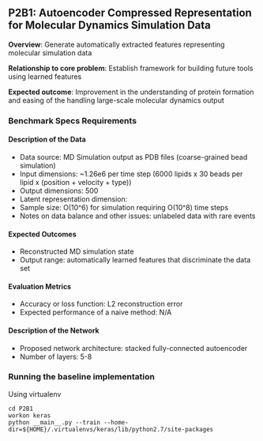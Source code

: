 ## P2B1: Autoencoder Compressed Representation for Molecular Dynamics Simulation Data

**Overview**: Generate automatically extracted features representing molecular simulation data

**Relationship to core problem**: Establish framework for building future tools using learned features

**Expected outcome**: Improvement in the understanding of protein formation and easing of the handling large-scale molecular dynamics output

### Benchmark Specs Requirements

#### Description of the Data
* Data source: MD Simulation output as PDB files (coarse-grained bead simulation)
* Input dimensions: ~1.26e6 per time step (6000 lipids x 30 beads per lipid x (position + velocity + type))
* Output dimensions: 500
* Latent representation dimension:
* Sample size: O(10^6) for simulation requiring O(10^8) time steps
* Notes on data balance and other issues: unlabeled data with rare events

#### Expected Outcomes
* Reconstructed MD simulation state
* Output range: automatically learned features that discriminate the data set

#### Evaluation Metrics
* Accuracy or loss function: L2 reconstruction error
* Expected performance of a naive method: N/A

#### Description of the Network
* Proposed network architecture: stacked fully-connected autoencoder
* Number of layers: 5-8

### Running the baseline implementation

Using virtualenv

```
cd P2B1
workon keras
python __main__.py --train --home-dir=${HOME}/.virtualenvs/keras/lib/python2.7/site-packages
```
